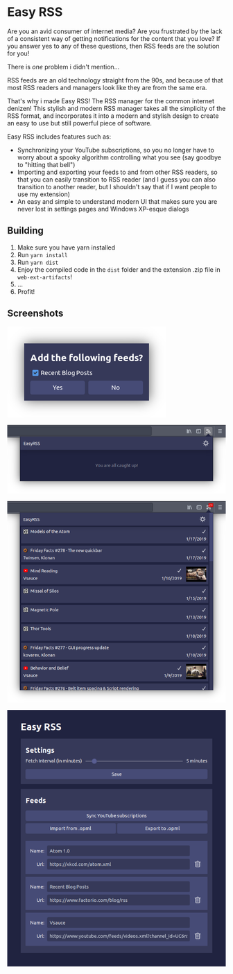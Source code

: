 # Easy RSS

Are you an avid consumer of internet media? Are you frustrated by the lack of a consistent way of getting notifications for the content that you love? If you answer yes to any of these questions, then RSS feeds are the solution for you!

There is _one_ problem i didn't mention...

RSS feeds are an old technology straight from the 90s, and because of that most RSS readers and managers look like they are from the same era.

That's why i made Easy RSS! The RSS manager for the common internet denizen! This stylish and modern RSS manager takes all the simplicity of the RSS format, and incorporates it into a modern and stylish design to create an easy to use but still powerful piece of software.

Easy RSS includes features such as:

- Synchronizing your YouTube subscriptions, so you no longer have to worry about a spooky algorithm controlling what you see (say goodbye to "hitting that bell")
- Importing and exporting your feeds to and from other RSS readers, so that you can easily transition to RSS reader (and I guess you can also transition to another reader, but I shouldn't say that if I want people to use my extension)
- An easy and simple to understand modern UI that makes sure you are never lost in settings pages and Windows XP-esque dialogs

## Building

1. Make sure you have yarn installed
2. Run `yarn install`
3. Run `yarn dist`
4. Enjoy the compiled code in the `dist` folder and the extension .zip file in `web-ext-artifacts`!
5. ...
6. Profit!

## Screenshots

![Add Feeds](images/add_feeds.png "Add Feeds")

![Empty Popup](images/empty_popup.png "Empty Popup")

![Full Popup](images/full_popup.png "Full Popup")

![Settings](images/settings.png "Settings")
